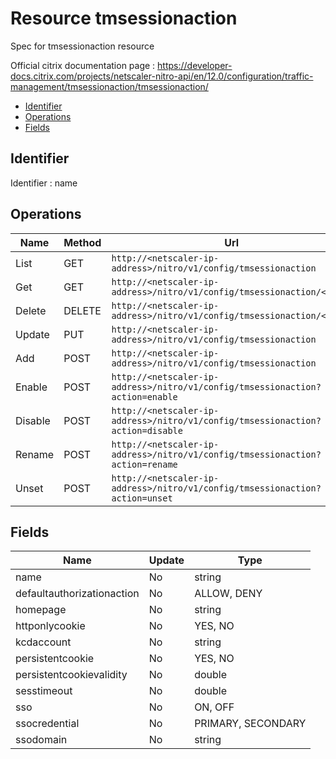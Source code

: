# Resource tmsessionaction

Spec for tmsessionaction resource

Official citrix documentation page : https://developer-docs.citrix.com/projects/netscaler-nitro-api/en/12.0/configuration/traffic-management/tmsessionaction/tmsessionaction/

- [Identifier](#identifier)
- [Operations](#operations)
- [Fields](#fields)

## Identifier

Identifier : name

## Operations

| Name | Method | Url |
|----|----|----|
| List | GET | `http://<netscaler-ip-address>/nitro/v1/config/tmsessionaction` |
| Get | GET | `http://<netscaler-ip-address>/nitro/v1/config/tmsessionaction/<name>` |
| Delete | DELETE | `http://<netscaler-ip-address>/nitro/v1/config/tmsessionaction/<name>` |
| Update | PUT | `http://<netscaler-ip-address>/nitro/v1/config/tmsessionaction` |
| Add | POST | `http://<netscaler-ip-address>/nitro/v1/config/tmsessionaction` |
| Enable | POST | `http://<netscaler-ip-address>/nitro/v1/config/tmsessionaction?action=enable` |
| Disable | POST | `http://<netscaler-ip-address>/nitro/v1/config/tmsessionaction?action=disable` |
| Rename | POST | `http://<netscaler-ip-address>/nitro/v1/config/tmsessionaction?action=rename` |
| Unset | POST | `http://<netscaler-ip-address>/nitro/v1/config/tmsessionaction?action=unset` |

## Fields

| Name | Update | Type |
|----|----|----|
| name | No | string |
| defaultauthorizationaction | No | ALLOW, DENY |
| homepage | No | string |
| httponlycookie | No | YES, NO |
| kcdaccount | No | string |
| persistentcookie | No | YES, NO |
| persistentcookievalidity | No | double |
| sesstimeout | No | double |
| sso | No | ON, OFF |
| ssocredential | No | PRIMARY, SECONDARY |
| ssodomain | No | string |

